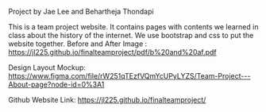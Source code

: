 Project by Jae Lee and Behartheja Thondapi

This is a team project website. It contains pages with contents we learned in class about the history of the internet. We use bootstrap and css to 
put the website together.
Before and After Image : https://jl225.github.io/finalteamproject/pdf/b%20and%20af.pdf

Design Layout Mockup: https://www.figma.com/file/rW251qTEzfVQmYcUPyLYZS/Team-Project---About-page?node-id=0%3A1

Github Website Link: https://jl225.github.io/finalteamproject/
